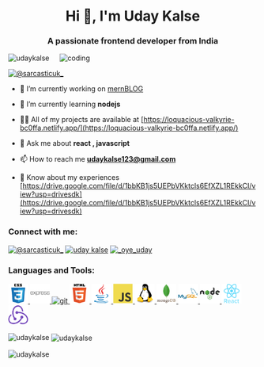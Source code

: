
<h1 align="center">Hi 👋, I'm Uday Kalse</h1>
<h3 align="center">A passionate frontend developer from India</h3>
<img src="https://imgs.search.brave.com/3n8dZUtS2_gQY5c542S9L_V6Jf_CkBuhmEpbROh5JeU/rs:fit:860:0:0/g:ce/aHR0cHM6Ly9naWZk/Yi5jb20vaW1hZ2Vz/L2hpZ2gvYW5pbWF0/ZWQtcHJvZ3JhbW1l/ci1ndXktY29kaW5n/LTc5MGEwYnM4ZTh0/aHBpc2cuZ2lm.gif" alt="coding" align="right" width="400" >

<p align="left"> <img src="https://komarev.com/ghpvc/?username=udaykalse&label=Profile%20views&color=0e75b6&style=flat" alt="udaykalse" /> </p>

<p align="left"> <a href="https://twitter.com/@sarcasticuk_" target="blank"><img src="https://img.shields.io/twitter/follow/@sarcasticuk_?logo=twitter&style=for-the-badge" alt="@sarcasticuk_" /></a> </p>

- 🔭 I’m currently working on [mernBLOG](https://github.com/Udaykalse/mernBLOG)

- 🌱 I’m currently learning **nodejs**

- 👨‍💻 All of my projects are available at [https://loquacious-valkyrie-bc0ffa.netlify.app/](https://loquacious-valkyrie-bc0ffa.netlify.app/)

- 💬 Ask me about **react , javascript**

- 📫 How to reach me **udaykalse123@gmail.com**

- 📄 Know about my experiences [https://drive.google.com/file/d/1bbKB1js5UEPbVKktcls6EfXZL1REkkCI/view?usp=drivesdk](https://drive.google.com/file/d/1bbKB1js5UEPbVKktcls6EfXZL1REkkCI/view?usp=drivesdk)

<h3 align="left">Connect with me:</h3>
<p align="left">
<a href="https://twitter.com/@sarcasticuk_" target="blank"><img align="center" src="https://raw.githubusercontent.com/rahuldkjain/github-profile-readme-generator/master/src/images/icons/Social/twitter.svg" alt="@sarcasticuk_" height="30" width="40" /></a>
<a href="https://linkedin.com/in/uday-kalse" target="blank"><img align="center" src="https://raw.githubusercontent.com/rahuldkjain/github-profile-readme-generator/master/src/images/icons/Social/linked-in-alt.svg" alt="uday kalse" height="30" width="40" /></a>
<a href="https://instagram.com/_oye_uday" target="blank"><img align="center" src="https://raw.githubusercontent.com/rahuldkjain/github-profile-readme-generator/master/src/images/icons/Social/instagram.svg" alt="_oye_uday" height="30" width="40" /></a>
</p>

<h3 align="left">Languages and Tools:</h3>
<p align="left"> <a href="https://www.w3schools.com/css/" target="_blank" rel="noreferrer"> <img src="https://raw.githubusercontent.com/devicons/devicon/master/icons/css3/css3-original-wordmark.svg" alt="css3" width="40" height="40"/> </a> <a href="https://expressjs.com" target="_blank" rel="noreferrer"> <img src="https://raw.githubusercontent.com/devicons/devicon/master/icons/express/express-original-wordmark.svg" alt="express" width="40" height="40"/> </a> <a href="https://git-scm.com/" target="_blank" rel="noreferrer"> <img src="https://www.vectorlogo.zone/logos/git-scm/git-scm-icon.svg" alt="git" width="40" height="40"/> </a> <a href="https://www.w3.org/html/" target="_blank" rel="noreferrer"> <img src="https://raw.githubusercontent.com/devicons/devicon/master/icons/html5/html5-original-wordmark.svg" alt="html5" width="40" height="40"/> </a> <a href="https://www.java.com" target="_blank" rel="noreferrer"> <img src="https://raw.githubusercontent.com/devicons/devicon/master/icons/java/java-original.svg" alt="java" width="40" height="40"/> </a> <a href="https://developer.mozilla.org/en-US/docs/Web/JavaScript" target="_blank" rel="noreferrer"> <img src="https://raw.githubusercontent.com/devicons/devicon/master/icons/javascript/javascript-original.svg" alt="javascript" width="40" height="40"/> </a> <a href="https://www.linux.org/" target="_blank" rel="noreferrer"> <img src="https://raw.githubusercontent.com/devicons/devicon/master/icons/linux/linux-original.svg" alt="linux" width="40" height="40"/> </a> <a href="https://www.mongodb.com/" target="_blank" rel="noreferrer"> <img src="https://raw.githubusercontent.com/devicons/devicon/master/icons/mongodb/mongodb-original-wordmark.svg" alt="mongodb" width="40" height="40"/> </a> <a href="https://www.mysql.com/" target="_blank" rel="noreferrer"> <img src="https://raw.githubusercontent.com/devicons/devicon/master/icons/mysql/mysql-original-wordmark.svg" alt="mysql" width="40" height="40"/> </a> <a href="https://nodejs.org" target="_blank" rel="noreferrer"> <img src="https://raw.githubusercontent.com/devicons/devicon/master/icons/nodejs/nodejs-original-wordmark.svg" alt="nodejs" width="40" height="40"/> </a> <a href="https://reactjs.org/" target="_blank" rel="noreferrer"> <img src="https://raw.githubusercontent.com/devicons/devicon/master/icons/react/react-original-wordmark.svg" alt="react" width="40" height="40"/> </a> <a href="https://redux.js.org" target="_blank" rel="noreferrer"> <img src="https://raw.githubusercontent.com/devicons/devicon/master/icons/redux/redux-original.svg" alt="redux" width="40" height="40"/> </a> </p>

<p><img align="left" src="https://github-readme-stats.vercel.app/api/top-langs?username=udaykalse&show_icons=true&locale=en&layout=compact" alt="udaykalse" /></p>

<p>&nbsp;<img align="center" src="https://github-readme-stats.vercel.app/api?username=udaykalse&show_icons=true&locale=en" alt="udaykalse" /></p>

<p><img align="center" src="https://github-readme-streak-stats.herokuapp.com/?user=udaykalse&" alt="udaykalse" /></p>

